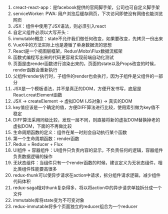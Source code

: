 1. creact-react-app：是facebook提供的官网脚手架，公司也可自定义脚手架
2. serviceWorker: PWA: 用户浏览后缓存网页，下次访问即使没有网络也能浏览网页
3. JSX：组件中使用了JSX语法，则必须引入react
4. 自定义组件必须以大写开头：<App>
5. immutable概念：state不允许我们做任何改变，如果要改变，先拷贝一份出来
6. VueX中的方法实际上也是遵循了单身数据流的思想
7. React是一个视图层框架，Redux\Mobx\Flux数据流框架
8. 函数式编程写出来的代码更容易实现前端自动化测试
9. 页面是由render函数进行渲染出来的，页面的state以及Props改变的时候，render函数会重新执行
10. 父组件render执行时，子组件的render也会执行，因为子组件是父组件的一部分
11. JSX是一个模板语法，并不是真正的DOM，方便开发书写，底层是React.creatElement函数
12. JSX -> createElement -> 虚拟DOM (JS对象) -> 真实的DOM
13. key值应该是一个确定的值，方便DIFF算法进行比较，使用索引做为key值不稳定
14. DIFF算法采用同级比较，发现一层不同，则直接将新的虚拟DOM替换掉老的虚拟DOM，下面的不再做比较
15. 生命周期函数的定义：组件在某一时刻会自动执行某个函数
16. 第一个生命周期函数：render函数
17. Redux = Reducer + Flux
18. UI组件 + 容器组件：UI组件只负责内容的显示，不负责任何的逻辑，容器组件负责数据逻辑的操作
19. 无状态组件：当组件只有一个render函数的时候，建议定义为无状态组件，相比类组件性能要高很多
20. redux-thunk可以使异步请求在action中请求，拆分组件请求逻辑，减少组件代码体积
21. redux-saga相对thunk复杂得多，将以将action中的异步请求单独拆分成一个文件
22. immutable库将state变为不可变对象
23. redux-immutable将多个页面独立的reducer组合为一个reducer